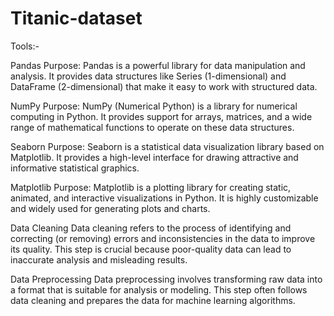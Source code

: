 # Titanic-dataset
Tools:-

Pandas Purpose: Pandas is a powerful library for data manipulation and analysis. It provides data structures like Series (1-dimensional) and DataFrame (2-dimensional) that make it easy to work with structured data.

NumPy Purpose: NumPy (Numerical Python) is a library for numerical computing in Python. It provides support for arrays, matrices, and a wide range of mathematical functions to operate on these data structures.

Seaborn Purpose: Seaborn is a statistical data visualization library based on Matplotlib. It provides a high-level interface for drawing attractive and informative statistical graphics.

Matplotlib Purpose: Matplotlib is a plotting library for creating static, animated, and interactive visualizations in Python. It is highly customizable and widely used for generating plots and charts.

Data Cleaning Data cleaning refers to the process of identifying and correcting (or removing) errors and inconsistencies in the data to improve its quality. This step is crucial because poor-quality data can lead to inaccurate analysis and misleading results.

Data Preprocessing Data preprocessing involves transforming raw data into a format that is suitable for analysis or modeling. This step often follows data cleaning and prepares the data for machine learning algorithms.
